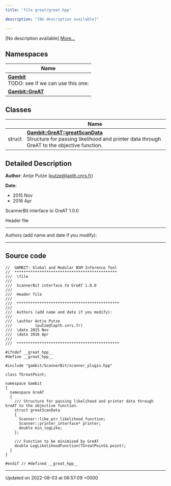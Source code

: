 ```yaml
---
title: 'file great/great.hpp'

description: "[No description available]"

---
```







[No description available] [More...](#detailed-description)

## Namespaces

| Name           |
| -------------- |
| **[Gambit](/documentation/code/gambit_2/namespaces/namespacegambit/)** <br>TODO: see if we can use this one:  |
| **[Gambit::GreAT](/documentation/code/gambit_2/namespaces/namespacegambit_1_1great/)**  |

## Classes

|                | Name           |
| -------------- | -------------- |
| struct | **[Gambit::GreAT::greatScanData](/documentation/code/gambit_2/classes/structgambit_1_1great_1_1greatscandata/)** <br>Structure for passing likelihood and printer data through GreAT to the objective function.  |

## Detailed Description


**Author**: Antje Putze ([putze@lapth.cnrs.fr](mailto:putze@lapth.cnrs.fr)) 

**Date**: 

  * 2015 Nov 
  * 2016 Apr


ScannerBit interface to GreAT 1.0.0

Header file



------------------

Authors (add name and date if you modify):



------------------




## Source code

```
//  GAMBIT: Global and Modular BSM Inference Tool
//  *********************************************
///  \file
///
///  ScannerBit interface to GreAT 1.0.0
///
///  Header file
///
///  *********************************************
///
///  Authors (add name and date if you modify):
///
///  \author Antje Putze
///          (putze@lapth.cnrs.fr)
///  \date 2015 Nov
///  \date 2016 Apr
///
///  *********************************************

#ifndef __great_hpp__
#define __great_hpp__

#include "gambit/ScannerBit/scanner_plugin.hpp"

class TGreatPoint;

namespace Gambit
{
  namespace GreAT
  {
    /// Structure for passing likelihood and printer data through GreAT to the objective function.
    struct greatScanData
    {
      Scanner::like_ptr likelihood_function;
      Scanner::printer_interface* printer;
      double min_logLike;
    };

    /// Function to be minimised by GreAT
    double LogLikelihoodFunction(TGreatPoint& point);
  }
}

#endif // #defined __great_hpp__
```


-------------------------------

Updated on 2022-08-03 at 06:57:09 +0000
